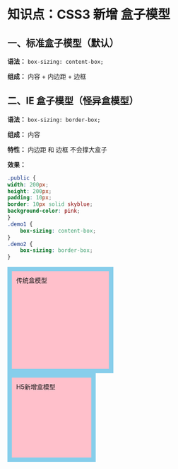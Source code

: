 # 知识点：CSS3 新增 盒子模型

## 一、标准盒子模型（默认）

**语法：** `box-sizing: content-box;`

**组成：** 内容 + 内边距 + 边框

## 二、IE 盒子模型（怪异盒模型）

**语法：** `box-sizing: border-box;`

**组成：** 内容

**特性：** 内边距 和 边框 不会撑大盒子

**效果：**
```css
.public {
width: 200px;
height: 200px;
padding: 10px;
border: 10px solid skyblue;
background-color: pink;
}
.demo1 {
    box-sizing: content-box;
}
.demo2 {
    box-sizing: border-box;
}
```
<!DOCTYPE html>
<html lang="zh-CN">
<head>
    <meta charset="UTF-8">
    <title>Document</title>
    <style>
        .public {
            width: 200px;
            height: 200px;
            padding: 10px;
            border: 10px solid skyblue;
            background-color: pink;
        }
        .demo1 {
            box-sizing: content-box;
        }
        .demo2 {
            box-sizing: border-box;
        }
    </style>
</head>
<body>
    <div class="public demo1">传统盒模型</div>
    <div class="public demo2">H5新增盒模型</div>
</body>
</html>